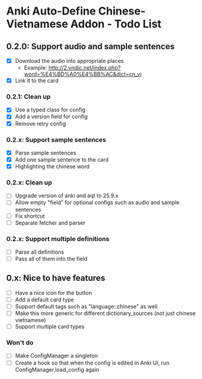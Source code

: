 # Anki Auto-Define Chinese-Vietnamese Addon - Todo List

## 0.2.0: Support audio and sample sentences

- [x] Download the audio into appropriate places
  - Example: http://2.vndic.net/index.php?word=%E4%BD%A0%E4%BB%AC&dict=cn_vi
- [x] Link it to the card

### 0.2.1: Clean up

- [x] Use a typed class for config
- [x] Add a version field for config
- [x] Remove retry config

### 0.2.x: Support sample sentences

- [x] Parse sample sentences
- [x] Add one sample sentence to the card
- [x] Highlighting the chinese word

### 0.2.x: Clean up

- [ ] Upgrade version of anki and aqt to 25.9.x
- [ ] Allow empty "field" for optional configs such as audio and sample sentences
- [ ] Fix shortcut
- [ ] Separate fetcher and parser

### 0.2.x: Support multiple definitions

- [ ] Parse all definitions
- [ ] Pass all of them into the field

## 0.x: Nice to have features

- [ ] Have a nice icon for the button
- [ ] Add a default card type
- [ ] Support default tags such as "language::chinese" as well
- [ ] Make this more generic for different dictionary_sources (not just chinese vietnamese)
- [ ] Support multiple card types

### Won't do

- [ ] Make ConfigManager a singleton
- [ ] Create a hook so that when the config is edited in Anki UI, run ConfigManager.load_config again
